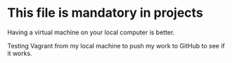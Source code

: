 # This file is mandatory in projects

Having a virtual machine on your local computer is better.

Testing Vagrant from my local machine to push my work to GitHub to see if it works.
